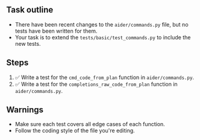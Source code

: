## Task outline
- There have been recent changes to the `aider/commands.py` file, but no tests have been written for them.
- Your task is to extend the `tests/basic/test_commands.py` to include the new tests.

## Steps
1. ✅ Write a test for the `cmd_code_from_plan` function in `aider/commands.py`.
2. ✅ Write a test for the `completions_raw_code_from_plan` function in `aider/commands.py`.

## Warnings
- Make sure each test covers all edge cases of each function.
- Follow the coding style of the file you're editing.
